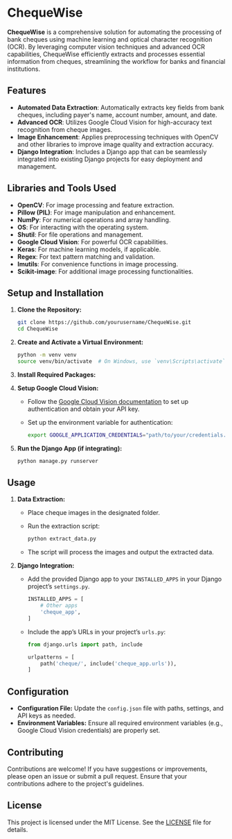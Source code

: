 # ChequeWise

**ChequeWise** is a comprehensive solution for automating the processing of bank cheques using machine learning and optical character recognition (OCR). By leveraging computer vision techniques and advanced OCR capabilities, ChequeWise efficiently extracts and processes essential information from cheques, streamlining the workflow for banks and financial institutions.

## Features

- **Automated Data Extraction**: Automatically extracts key fields from bank cheques, including payer's name, account number, amount, and date.
- **Advanced OCR**: Utilizes Google Cloud Vision for high-accuracy text recognition from cheque images.
- **Image Enhancement**: Applies preprocessing techniques with OpenCV and other libraries to improve image quality and extraction accuracy.
- **Django Integration**: Includes a Django app that can be seamlessly integrated into existing Django projects for easy deployment and management.

## Libraries and Tools Used

- **OpenCV**: For image processing and feature extraction.
- **Pillow (PIL)**: For image manipulation and enhancement.
- **NumPy**: For numerical operations and array handling.
- **OS**: For interacting with the operating system.
- **Shutil**: For file operations and management.
- **Google Cloud Vision**: For powerful OCR capabilities.
- **Keras**: For machine learning models, if applicable.
- **Regex**: For text pattern matching and validation.
- **Imutils**: For convenience functions in image processing.
- **Scikit-image**: For additional image processing functionalities.

## Setup and Installation

1. **Clone the Repository:**

    ```bash
    git clone https://github.com/yourusername/ChequeWise.git
    cd ChequeWise
    ```

2. **Create and Activate a Virtual Environment:**

    ```bash
    python -m venv venv
    source venv/bin/activate  # On Windows, use `venv\Scripts\activate`
    ```

3. **Install Required Packages:**



4. **Setup Google Cloud Vision:**
   - Follow the [Google Cloud Vision documentation](https://cloud.google.com/vision/docs/quickstart) to set up authentication and obtain your API key.
   - Set up the environment variable for authentication:

     ```bash
     export GOOGLE_APPLICATION_CREDENTIALS="path/to/your/credentials.json"
     ```

5. **Run the Django App (if integrating):**

    ```bash
    python manage.py runserver
    ```

## Usage

1. **Data Extraction:**
   - Place cheque images in the designated folder.
   - Run the extraction script:

     ```bash
     python extract_data.py
     ```

   - The script will process the images and output the extracted data.

2. **Django Integration:**
   - Add the provided Django app to your `INSTALLED_APPS` in your Django project’s `settings.py`.

     ```python
     INSTALLED_APPS = [
         # Other apps
         'cheque_app',
     ]
     ```

   - Include the app’s URLs in your project’s `urls.py`:

     ```python
     from django.urls import path, include

     urlpatterns = [
         path('cheque/', include('cheque_app.urls')),
     ]
     ```

## Configuration

- **Configuration File:** Update the `config.json` file with paths, settings, and API keys as needed.
- **Environment Variables:** Ensure all required environment variables (e.g., Google Cloud Vision credentials) are properly set.

## Contributing

Contributions are welcome! If you have suggestions or improvements, please open an issue or submit a pull request. Ensure that your contributions adhere to the project's guidelines.

## License

This project is licensed under the MIT License. See the [LICENSE](LICENSE) file for details.
